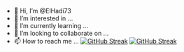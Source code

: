 - 👋 Hi, I’m @ElHadi73
- 👀 I’m interested in ...
- 🌱 I’m currently learning ...
- 💞️ I’m looking to collaborate on ...
- 📫 How to reach me ...
[![GitHub Streak](https://streak-stats.demolab.com?user=ElHadi73&theme=dark&hide_border=true&date_format=j%20M%5B%20Y%5D)](https://git.io/streak-stats)
[![GitHub Streak](https://streak-stats.demolab.com/?user=ElHadi73)](https://git.io/streak-stats)
